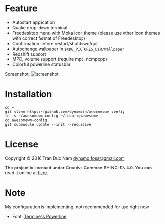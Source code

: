 Feature
=======

* Autostart application
* Quake drop-down terminal
* Freedesktop menu with Moka icon theme (please use other icon themes with correct format of Freedesktop)
* Confirmation before restart/shutdown/quit
* Autochange wallpaper in `$XDG_PICTURES_DIR/Wallpaper`
* Redshift support
* MPD, volume support (require mpc, ncmpcpp)
* Colorful powerline statusbar

Screenshot: ![screenshot](http://i.imgur.com/vz96Yqs.png)

Installation
=======

```
cd ~
git clone https://github.com/dynamotn/awesomewm-config
ln -s ~/awesomewm-config ~/.config/awesome
cd awesomewm-config
git submodule update --init --recursive
```

License
=======

Copyright © 2016 Tran Duc Nam <dynamo.foss@gmail.com>

The project is licensed under Creative Common BY-NC-SA 4.0.
You can read it online at [here](http://creativecommons.org/licenses/by-nc-sa/4.0/).

Note
=======

My configuration is implementing, not recommended for use right now
* Font: [Terminess Powerline](https://github.com/powerline/fonts/tree/master/Terminus)
